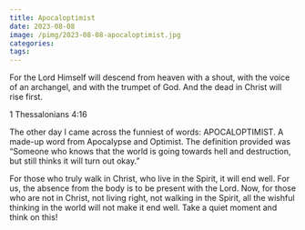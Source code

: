 ```yaml
---
title: Apocaloptimist
date: 2023-08-08
image: /pimg/2023-08-08-apocaloptimist.jpg
categories:
tags:
---
```


<p data-block-key="piy6b">For the Lord Himself will descend from heaven with a shout, with the voice of an archangel, and with the trumpet of God. And the dead in Christ will rise first.</p><p data-block-key="25q4c">1 Thessalonians 4:16</p><p data-block-key="bgll6">The other day I came across the funniest of words: APOCALOPTIMIST. A made-up word from Apocalypse and Optimist. The definition provided was “Someone who knows that the world is going towards hell and destruction, but still thinks it will turn out okay.”</p><p data-block-key="41b2c">For those who truly walk in Christ, who live in the Spirit, it will end well. For us, the absence from the body is to be present with the Lord. Now, for those who are not in Christ, not living right, not walking in the Spirit, all the wishful thinking in the world will not make it end well. Take a quiet moment and think on this!</p>


